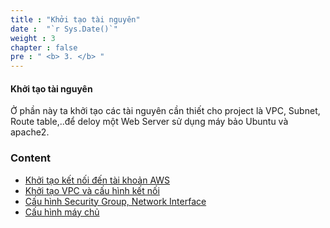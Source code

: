 ```yaml
---
title : "Khởi tạo tài nguyên"
date :  "`r Sys.Date()`" 
weight : 3
chapter : false
pre : " <b> 3. </b> "
---
```


#### Khởi tạo tài nguyên
Ở phần này ta khởi tạo các tài nguyên cần thiết cho project là VPC, Subnet, Route table,..để deloy một Web Server sử dụng máy bảo Ubuntu và apache2.

### Content
- [Khởi tạo kết nối đến tài khoản AWS](3.1-provider/)
- [Khởi tạo VPC và cấu hình kết nối ](3.2-vpc/)
- [Cấu hình Security Group, Network Interface](3.3-sg-nw/)
- [Cấu hình máy chủ](3.4-EC2/)
